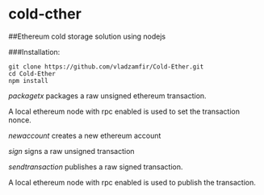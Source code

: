 # cold-cther

##Ethereum cold storage solution using nodejs


###Installation:

```
git clone https://github.com/vladzamfir/Cold-Ether.git
cd Cold-Ether
npm install
```


*packagetx* packages a raw unsigned ethereum transaction. 

A local ethereum node with rpc enabled is used to set the transaction nonce.

*newaccount* creates a new ethereum account

*sign* signs a raw unsigned transaction

*sendtransaction* publishes a raw signed transaction. 

A local ethereum node with rpc enabled is used to publish the transaction.
